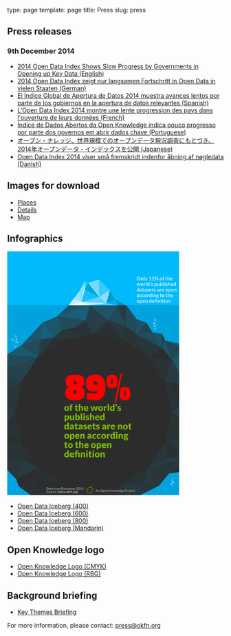 type: page
template: page
title: Press
slug: press

## Press releases

### 9th December 2014

* [2014 Open Data Index Shows Slow Progress by Governments in Opening up Key Data (English)](press/release/english/)
* [2014 Open Data Index zeigt nur langsamen Fortschritt in Open Data in vielen Staaten (German)](press/release/german/)
* [El Índice Global de Apertura de Datos  2014 muestra avances lentos por parte de los gobiernos en la apertura de datos relevantes (Spanish)](press/release/spanish/)
* [L'Open Data Index 2014  montre une lente progression des pays dans l'ouverture de leurs données (French)](press/release/french/)
* [Índice de Dados Abertos da Open Knowledge indica pouco progresso por parte dos governos em abrir dados chave (Portuguese)](press/release/portuguese/)
* [オープン・ナレッジ、世界規模でのオープンデータ現況調査にもとづき、2014年オープンデータ・インデックスを公開 (Japanese)](press/release/japanese/)
* [Open Data Index 2014 viser små fremskridt indenfor åbning af nøgledata (Danish)](press/release/danish/)

## Images for download

* [Places](static/images/press/2014/places.jpg)
* [Details](static/images/press/2014/details.jpg)
* [Map](static/images/press/2014/map.jpg)

## Infographics

<img src="static/images/press/2014/OpenDataIceberg-400.png" />

* [Open Data Iceberg (400)](static/images/press/2014/OpenDataIceberg-400.png)
* [Open Data Iceberg (600)](static/images/press/2014/OpenDataIceberg-600.png)
* [Open Data Iceberg (800)](static/images/press/2014/OpenDataIceberg-800.png)
* [Open Data Iceberg (Mandarin)](static/images/press/2014/OpenDataIceberg-mandarin.png)

## Open Knowledge logo

* [Open Knowledge Logo (CMYK)](static/images/press/2014/OpenKnowledge_CMYK.jpg)
* [Open Knowledge Logo (RBG)](static/images/press/2014/OpenKnowledge_RGB.png)

## Background briefing

* [Key Themes Briefing](static/files/2014/GlobalOpenDataIndex2014_KeyThemesBriefing.pdf)

For more information, please contact: <a href="mailto:press@okfn.org">press@okfn.org</a>
